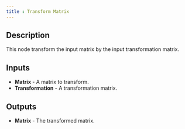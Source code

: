 ```yaml
---
title : Transform Matrix
---
```


## Description

This node transform the input matrix by the input transformation
matrix.

## Inputs

- **Matrix** - A matrix to transform.
- **Transformation** - A transformation matrix.

## Outputs

- **Matrix** - The transformed matrix.
